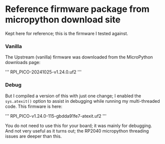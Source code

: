 # Reference firmware package from micropython download site
Kept here for reference; this is the firmware I tested against.

### Vanilla
The Upstream (vanilla) firmware was downloaded from the MicroPython downloads page:

'''
RPI_PICO-20241025-v1.24.0.uf2
'''

### Debug
But I compiled a version of this with just one change; I enabled the `sys.atexit()` option to assist in debugging while running my multi-threaded code. This firmware is here:

'''
RPI_PICO-v1.24.0-115-gbdda91fe7-atexit.uf2
'''

You do not need to use this for your board; it was mainly for debugging. And not very useful as it turns out; the RP2040 micropython threading issues are deeper than this.
